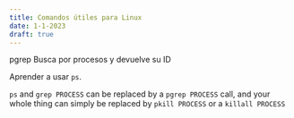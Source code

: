 ```yaml
---
title: Comandos útiles para Linux
date: 1-1-2023
draft: true
---
```


pgrep <nombre>    Busca por procesos y devuelve su ID

Aprender a usar `ps`.

`ps` and `grep PROCESS` can be replaced by a `pgrep PROCESS` call, and your whole
thing can simply be replaced by `pkill PROCESS` or a `killall PROCESS`
